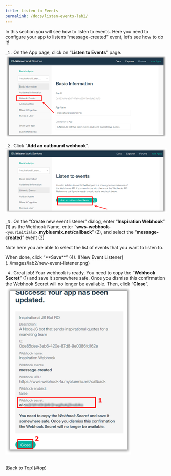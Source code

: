 ```yaml
---
title: Listen to Events
permalink: /docs/listen-events-lab2/
---
```


<a name="top"/>

In this section you will see how to listen to events. Here you need to configure your app to listens “message-created” event, let’s see how to do it!

`_1.` On the App page, click on “**Listen to Events**” page.
![listen events](../images/lab2/listen-events.png)

`_2.` Click “**Add an outbound webhook**”.
![Add Outbound Webhook](../images/lab2/add-outbound-event.png)

`_3.` On the “Create new event listener” dialog, enter “**Inspiration Webhook**” (1) as the Webhook Name, enter “**wws-webhook-**`<yourinitials>`**.mybluemix.net/callback**” (2), and select the “**message-created**” event (3)
<p>
<span class="label label-warning">Note</span>
here you are able to select the list of events that you want to listen to.  
</p>
When done, click “**Save**” (4).
![New Event Listener](../images/lab2/new-event-listener.png)

`_4.` Great job! Your webhook is ready. You need to copy the “**Webhook Secret**” (1) and save it somewhere safe. Once you dismiss this confirmation the Webhook Secret will no longer be available. Then, click “**Close**”.
![Webhook Secret](../images/lab2/webhook-secret.png)

<br/>
[Back to Top](#top)  
